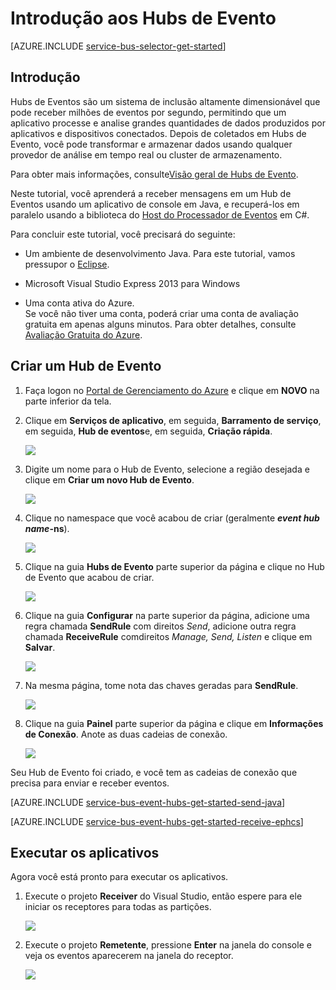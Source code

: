 ﻿<properties 
	pageTitle="Introdução aos Hubs de Evento" 
	description="Siga este tutorial para começar a usar os Hubs de evento do Azure enviando eventos com Java e recebendo em C# usando o EventProcessorHost" 
	services="service-bus" 
	documentationCenter="" 
	authors="fsautomata" 
	manager="timlt" 
	editor=""/>

<tags 
	ms.service="service-bus" 
	ms.workload="core" 
	ms.tgt_pltfrm="csharp" 
	ms.devlang="csharp" 
	ms.topic="hero-article" 
	ms.date="02/10/2015" 
	ms.author="sethm"/>

# Introdução aos Hubs de Evento

[AZURE.INCLUDE [service-bus-selector-get-started](../includes/service-bus-selector-get-started.md)]

## Introdução

Hubs de Eventos são um sistema de inclusão altamente dimensionável que pode receber milhões de eventos por segundo, permitindo que um aplicativo processe e analise grandes quantidades de dados produzidos por aplicativos e dispositivos conectados. Depois de coletados em Hubs de Evento, você pode transformar e armazenar dados usando qualquer provedor de análise em tempo real ou cluster de armazenamento.

Para obter mais informações, consulte[Visão geral de Hubs de Evento].

Neste tutorial, você aprenderá a receber mensagens em um Hub de Eventos usando um aplicativo de console em Java, e recuperá-los em paralelo usando a biblioteca do [Host do Processador de Eventos] em C#.

Para concluir este tutorial, você precisará do seguinte:

+ Um ambiente de desenvolvimento Java. Para este tutorial, vamos pressupor o [Eclipse](https://www.eclipse.org/).

+ Microsoft Visual Studio Express 2013 para Windows

+ Uma conta ativa do Azure. <br/>Se você não tiver uma conta, poderá criar uma conta de avaliação gratuita em apenas alguns minutos. Para obter detalhes, consulte <a href="http://azure.microsoft.com/pricing/free-trial/?WT.mc_id=A0E0E5C02&amp;returnurl=http%3A%2F%2Fazure.microsoft.com%2Fpt-br%2Fdevelop%2Fmobile%2Ftutorials%2Fget-started%2F" target="_blank">Avaliação Gratuita do Azure</a>.

## Criar um Hub de Evento

1. Faça logon no [Portal de Gerenciamento do Azure] e clique em **NOVO** na parte inferior da tela.

2. Clique em **Serviços de aplicativo**, em seguida, **Barramento de serviço**, em seguida, **Hub de eventos**e, em seguida, **Criação rápida**.

   	![][1]

3. Digite um nome para o Hub de Evento, selecione a região desejada e clique em **Criar um novo Hub de Evento**.

   	![][2]

4. Clique no namespace que você acabou de criar (geralmente ***event hub name*-ns**).

   	![][3]

5. Clique na guia **Hubs de Evento** parte superior da página e clique no Hub de Evento que acabou de criar.

   	![][4]

6. Clique na guia **Configurar** na parte superior da página, adicione uma regra chamada **SendRule** com direitos *Send*, adicione outra regra chamada **ReceiveRule** comdireitos  *Manage, Send, Listen* e clique em **Salvar**.

   	![][5]

7. Na mesma página, tome nota das chaves geradas para **SendRule**.

   	![][6b]

8. Clique na guia **Painel** parte superior da página e clique em **Informações de Conexão**. Anote as duas cadeias de conexão.

   	![][6]

Seu Hub de Evento foi criado, e você tem as cadeias de conexão que precisa para enviar e receber eventos.

[AZURE.INCLUDE [service-bus-event-hubs-get-started-send-java](../includes/service-bus-event-hubs-get-started-send-java.md)]


[AZURE.INCLUDE [service-bus-event-hubs-get-started-receive-ephcs](../includes/service-bus-event-hubs-get-started-receive-ephcs.md)]

## Executar os aplicativos

Agora você está pronto para executar os aplicativos.

1.	Execute o projeto **Receiver** do Visual Studio, então espere para ele iniciar os receptores para todas as partições.

   	![][21]

2.	Execute o projeto **Remetente**, pressione **Enter** na janela do console e veja os eventos aparecerem na janela do receptor.

   	![][22]

<!-- Images. -->
[1]: ./media/service-bus-event-hubs-getstarted/create-event-hub1.png
[2]: ./media/service-bus-event-hubs-getstarted/create-event-hub2.png
[3]: ./media/service-bus-event-hubs-getstarted/create-event-hub3.png
[4]: ./media/service-bus-event-hubs-getstarted/create-event-hub4.png
[5]: ./media/service-bus-event-hubs-getstarted/create-event-hub5.png
[6]: ./media/service-bus-event-hubs-getstarted/create-event-hub6.png
[6b]: ./media/service-bus-event-hubs-getstarted/create-event-hub6b.png


[21]: ./media/service-bus-event-hubs-csharp-ephcs-getstarted/run-csharp-ephcs1.png
[22]: ./media/service-bus-event-hubs-csharp-ephcs-getstarted/run-csharp-ephcs2.png

<!-- Links -->
[Portal de Gerenciamento do Azure]: https://manage.windowsazure.com/
[Host do processador de eventos]: https://www.nuget.org/packages/Microsoft.Azure.ServiceBus.EventProcessorHost
[Visão Geral de Hubs de Evento]: http://msdn.microsoft.com/library/azure/dn836025.aspx


<!--HONumber=52-->